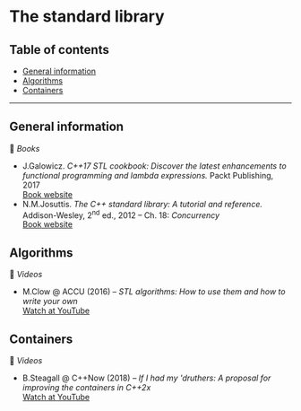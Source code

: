 # The standard library

## Table of contents

* [General information](#general-information)
* [Algorithms](#algorithms)
* [Containers](#containers)

---

## General information

:book: *Books*

* J.Galowicz. *C++17 STL cookbook: Discover the latest enhancements to functional programming and lambda expressions.* Packt Publishing, 2017\
[Book website](https://www.packtpub.com/application-development/c17-stl-cookbook)
* N.M.Josuttis. *The C++ standard library: A tutorial and reference.* Addison-Wesley, 2<sup>nd</sup> ed., 2012 &ndash; Ch. 18: *Concurrency*\
[Book website](http://www.cppstdlib.com/)

## Algorithms

:movie_camera: *Videos*

* M.Clow @ ACCU (2016) &ndash; *STL algorithms: How to use them and how to write your own*\
[Watch at YouTube](https://www.youtube.com/watch?v=3nXLxMYXgWs)

## Containers

:movie_camera: *Videos*

* B.Steagall @ C++Now (2018) &ndash; *If I had my 'druthers: A proposal for improving the containers in C++2x*\
[Watch at YouTube](https://www.youtube.com/watch?v=bAE0qteS4Rk)
